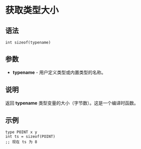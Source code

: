 # 获取类型大小

## 语法

```qm
int sizeof(typename)
```

## 参数

- **typename** - 用户定义类型或内置类型的名称。

## 说明

返回 **typename** 类型变量的大小（字节数）。这是一个编译时函数。

## 示例

```qm
type POINT x y
int ts = sizeof(POINT)
;; 现在 ts 为 8
```